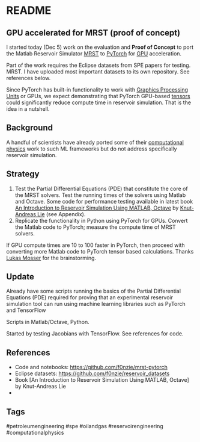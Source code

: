 # README

## GPU accelerated for MRST (proof of concept)

I started today (Dec 5) work on the evaluation and **Proof of Concept** to port the Matlab Reservoir Simulator [MRST][MRST] to [PyTorch](https://pytorch.org/) for [GPU][GPU] acceleration.

Part of the work requires the Eclipse datasets from SPE papers for testing. MRST. I have uploaded most important datasets to its own repository. See references below.

Since PyTorch has built-in functionality to work with [Graphics Processing Units][GPU] or GPUs, we expect demonstrating that PyTorch GPU-based [tensors][tensor] could significantly reduce compute time in reservoir simulation. That is the idea in a nutshell.



## Background

A handful of scientists have already ported some of their [computational physics][computational physics] work to such ML frameworks but do not address specifically reservoir simulation.



## Strategy

1. Test the Partial Differential Equations (PDE) that constitute the  core  of the MRST solvers. Test the running times of the solvers using Matlab  and Octave. Some code for performance testing available in latest book [An  Introduction to Reservoir Simulation Using MATLAB, Octave][book-mrst] by [Knut-Andreas Lie][knut andreas] (see Appendix). 
2. Replicate the functionality in Python using PyTorch for GPUs. Convert  the Matlab code to PyTorch; measure the compute time of MRST solvers.



If GPU compute times are 10 to 100 faster in PyTorch, then proceed with converting more Matlab code to PyTorch tensor based calculations. Thanks [Lukas Mosser][lukas] for the brainstorming.



## Update

Already have some scripts running the basics of the Partial Differential Equations (PDE) required for proving that an experimental  reservoir simulation tool can run using machine learning libraries such as PyTorch and TensorFlow

Scripts in Matlab/Octave, Python. 

Started by testing  Jacobians with TensorFlow. See references for code.



## References

* Code and notebooks: https://github.com/f0nzie/mrst-pytorch
* Eclipse datasets:  https://github.com/f0nzie/reservoir_datasets
* Book [An  Introduction to Reservoir Simulation Using MATLAB, Octave] by Knut-Andreas Lie
* 



## Tags

#petroleumengineering #spe #oilandgas #reservoirengineering #computationalphysics

[MRST]: https://www.sintef.no/projectweb/mrst/
[book-mrst]: https://www.cambridge.org/core/books/an-introduction-to-reservoir-simulation-using-matlabgnu-octave/F48C3D8C88A3F67E4D97D4E16970F894
[PyTorch]: https://pytorch.org/
[GPU]: https://en.wikipedia.org/wiki/Graphics_processing_unit
[tensor]: https://www.grc.nasa.gov/www/k-12/Numbers/Math/documents/Tensors_TM2002211716.pdf
[computational physics]: https://www.eidos.ic.i.u-tokyo.ac.jp/~tau/lecture/computational_physics/docs/computational_physics.pdf
[lukas]: https://www.linkedin.com/in/lukas-mosser/
[knut andreas]: https://www.linkedin.com/in/kalie/